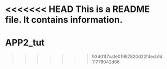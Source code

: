 <<<<<<< HEAD
This is a README file. It contains information.
=======
# APP2_tut
>>>>>>> 93401f7cafe01987820d22f4ecb1d11778042d66
